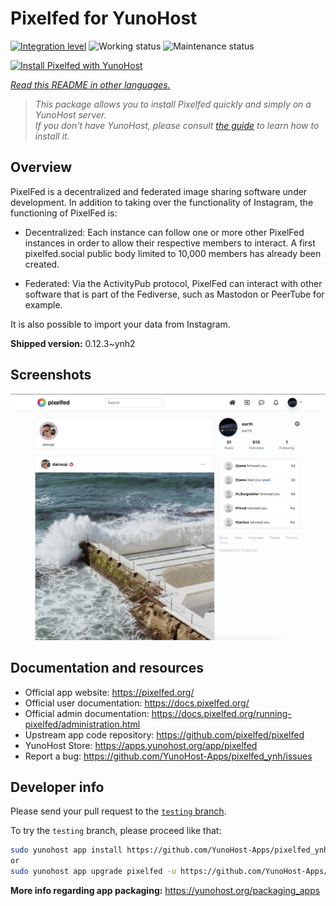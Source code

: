 <!--
N.B.: This README was automatically generated by <https://github.com/YunoHost/apps/tree/master/tools/readme_generator>
It shall NOT be edited by hand.
-->

# Pixelfed for YunoHost

[![Integration level](https://dash.yunohost.org/integration/pixelfed.svg)](https://ci-apps.yunohost.org/ci/apps/pixelfed/) ![Working status](https://ci-apps.yunohost.org/ci/badges/pixelfed.status.svg) ![Maintenance status](https://ci-apps.yunohost.org/ci/badges/pixelfed.maintain.svg)

[![Install Pixelfed with YunoHost](https://install-app.yunohost.org/install-with-yunohost.svg)](https://install-app.yunohost.org/?app=pixelfed)

*[Read this README in other languages.](./ALL_README.md)*

> *This package allows you to install Pixelfed quickly and simply on a YunoHost server.*  
> *If you don't have YunoHost, please consult [the guide](https://yunohost.org/install) to learn how to install it.*

## Overview

PixelFed is a decentralized and federated image sharing software under development.
In addition to taking over the functionality of Instagram, the functioning of PixelFed is:

* Decentralized: Each instance can follow one or more other PixelFed instances in order to allow their respective members to interact. A first pixelfed.social public body limited to 10,000 members has already been created.

* Federated: Via the ActivityPub protocol, PixelFed can interact with other software that is part of the Fediverse, such as Mastodon or PeerTube for example.

It is also possible to import your data from Instagram. 

**Shipped version:** 0.12.3~ynh2

## Screenshots

![Screenshot of Pixelfed](./doc/screenshots/screenshots.jpg)

## Documentation and resources

- Official app website: <https://pixelfed.org/>
- Official user documentation: <https://docs.pixelfed.org/>
- Official admin documentation: <https://docs.pixelfed.org/running-pixelfed/administration.html>
- Upstream app code repository: <https://github.com/pixelfed/pixelfed>
- YunoHost Store: <https://apps.yunohost.org/app/pixelfed>
- Report a bug: <https://github.com/YunoHost-Apps/pixelfed_ynh/issues>

## Developer info

Please send your pull request to the [`testing` branch](https://github.com/YunoHost-Apps/pixelfed_ynh/tree/testing).

To try the `testing` branch, please proceed like that:

```bash
sudo yunohost app install https://github.com/YunoHost-Apps/pixelfed_ynh/tree/testing --debug
or
sudo yunohost app upgrade pixelfed -u https://github.com/YunoHost-Apps/pixelfed_ynh/tree/testing --debug
```

**More info regarding app packaging:** <https://yunohost.org/packaging_apps>
